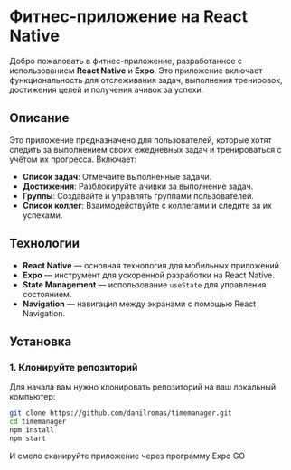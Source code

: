 # Фитнес-приложение на React Native

Добро пожаловать в фитнес-приложение, разработанное с использованием **React Native** и **Expo**. Это приложение включает функциональность для отслеживания задач, выполнения тренировок, достижения целей и получения ачивок за успехи.

## Описание

Это приложение предназначено для пользователей, которые хотят следить за выполнением своих ежедневных задач и тренироваться с учётом их прогресса. Включает:

- **Список задач**: Отмечайте выполненные задачи.
- **Достижения**: Разблокируйте ачивки за выполнение задач.
- **Группы**: Создавайте и управлять группами пользователей.
- **Список коллег**: Взаимодействуйте с коллегами и следите за их успехами.

## Технологии

- **React Native** — основная технология для мобильных приложений.
- **Expo** — инструмент для ускоренной разработки на React Native.
- **State Management** — использование `useState` для управления состоянием.
- **Navigation** — навигация между экранами с помощью React Navigation.

## Установка

### 1. Клонируйте репозиторий

Для начала вам нужно клонировать репозиторий на ваш локальный компьютер:

```bash
git clone https://github.com/danilromas/timemanager.git
cd timemanager
npm install
npm start


```
И смело сканируйте приложение через программу Expo GO


